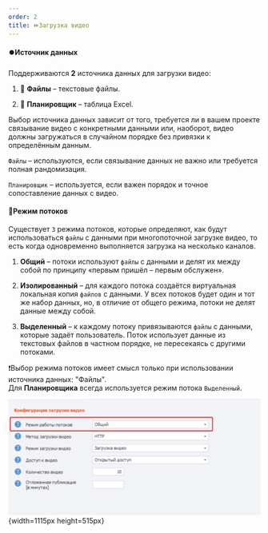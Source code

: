 ```yaml
---
order: 2
title: ⏩Загрузка видео
---
```


#### ⏺️Источник данных

Поддерживаются **2** источника данных для загрузки видео:

1. 📑 **Файлы** – текстовые файлы.

2. 📗 **Планировщик** – таблица Excel.

Выбор источника данных зависит от того, требуется ли в вашем проекте связывание видео с конкретными данными или, наоборот, видео должны загружаться в случайном порядке без привязки к определённым данным.

`Файлы` – используются, если связывание данных не важно или требуется полная рандомизация.

`Планировщик` – используется, если важен порядок и точное сопоставление данных с видео.

#### 🔀Режим потоков

Существует `3` режима потоков, которые определяют, как будут использоваться `файлы` с данными при многопоточной загрузке видео, то есть когда одновременно выполняется загрузка на несколько каналов.

1. **Общий** – потоки используют `файлы` с данными и делят их между собой по принципу «первым пришёл – первым обслужен».

2. **Изолированный** – для каждого потока создаётся виртуальная локальная копия `файлов` с данными. У всех потоков будет один и тот же набор данных, но, в отличие от общего режима, потоки не делят данные между собой.

3. **Выделенный** – к каждому потоку привязываются `файлы` с данными, которые задаёт пользователь. Поток использует данные из текстовых файлов в частном порядке, не пересекаясь с другими потоками.

❗Выбор режима потоков имеет смысл только при использовании источника данных: "Файлы".\
Для **Планировщика** всегда используется режим потока `Выделенный`.

![](./upload-mode.png){width=1115px height=515px}